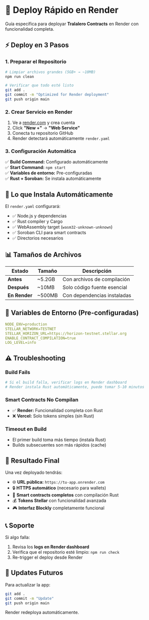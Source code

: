 # 🚀 Deploy Rápido en Render

Guía específica para deployar **Tralalero Contracts** en Render con funcionalidad completa.

## ⚡ Deploy en 3 Pasos

### 1. Preparar el Repositorio

```bash
# Limpiar archivos grandes (5GB+ → ~10MB)
npm run clean

# Verificar que todo esté listo
git add .
git commit -m "Optimized for Render deployment"
git push origin main
```

### 2. Crear Servicio en Render

1. Ve a [render.com](https://render.com) y crea cuenta
2. Click **"New +"** → **"Web Service"**
3. Conecta tu repositorio GitHub
4. Render detectará automáticamente `render.yaml`

### 3. Configuración Automática

✅ **Build Command:** Configurado automáticamente  
✅ **Start Command:** `npm start`  
✅ **Variables de entorno:** Pre-configuradas  
✅ **Rust + Soroban:** Se instala automáticamente

## 🎯 Lo que Instala Automáticamente

El `render.yaml` configurará:

- ✅ Node.js y dependencias
- ✅ Rust compiler y Cargo
- ✅ WebAssembly target (`wasm32-unknown-unknown`)
- ✅ Soroban CLI para smart contracts
- ✅ Directorios necesarios

## 📊 Tamaños de Archivos

| Estado        | Tamaño | Descripción                 |
| ------------- | ------ | --------------------------- |
| **Antes**     | ~5.2GB | Con archivos de compilación |
| **Después**   | ~10MB  | Solo código fuente esencial |
| **En Render** | ~500MB | Con dependencias instaladas |

## 🔧 Variables de Entorno (Pre-configuradas)

```yaml
NODE_ENV=production
STELLAR_NETWORK=TESTNET
STELLAR_HORIZON_URL=https://horizon-testnet.stellar.org
ENABLE_CONTRACT_COMPILATION=true
LOG_LEVEL=info
```

## ⚠️ Troubleshooting

### Build Fails

```bash
# Si el build falla, verificar logs en Render dashboard
# Render instala Rust automáticamente, puede tomar 5-10 minutos
```

### Smart Contracts No Compilan

- ✅ **Render:** Funcionalidad completa con Rust
- ❌ **Vercel:** Solo tokens simples (sin Rust)

### Timeout en Build

- El primer build toma más tiempo (instala Rust)
- Builds subsecuentes son más rápidos (cache)

## 🎉 Resultado Final

Una vez deployado tendrás:

- 🌐 **URL pública:** `https://tu-app.onrender.com`
- 🔒 **HTTPS automático** (necesario para wallets)
- 🚀 **Smart contracts completos** con compilación Rust
- 💰 **Tokens Stellar** con funcionalidad avanzada
- 🎮 **Interfaz Blockly** completamente funcional

## 📞 Soporte

Si algo falla:

1. Revisa los **logs en Render dashboard**
2. Verifica que el repositorio esté limpio: `npm run check`
3. Re-trigger el deploy desde Render

## 🔄 Updates Futuros

Para actualizar la app:

```bash
git add .
git commit -m "Update"
git push origin main
```

Render redeploya automáticamente.
